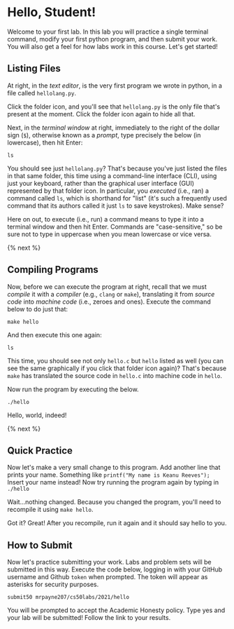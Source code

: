 # Hello, Student!

Welcome to your first lab. In this lab you will practice a single terminal command, modify your first python program, and then submit your work. You will also get a feel for how labs work in this course. Let's get started!

## Listing Files

At right, in the *text editor*, is the very first program we wrote in python, in a file called `hellolang.py`.

Click the folder icon, and you'll see that `hellolang.py` is the only file that's present at the moment. Click the folder icon again to hide all that.

Next, in the *terminal window* at right, immediately to the right of the dollar sign (`$`), otherwise known as a *prompt*, type precisely the below (in lowercase), then hit Enter:

```
ls
```

You should see just `hellolang.py`? That's because you've just listed the files in that same folder, this time using a command-line interface (CLI), using just your keyboard, rather than the graphical user interface (GUI) represented by that folder icon. In particular, you *executed* (i.e., ran) a command called `ls`, which is shorthand for "list" (it's such a frequently used command that its authors called it just `ls` to save keystrokes). Make sense?

Here on out, to execute (i.e., run) a command means to type it into a terminal window and then hit Enter. Commands are "case-sensitive," so be sure not to type in uppercase when you mean lowercase or vice versa.

{% next %}

## Compiling Programs

Now, before we can execute the program at right, recall that we must *compile* it with a *compiler* (e.g., `clang` or `make`), translating it from *source code* into *machine code* (i.e., zeroes and ones). Execute the command below to do just that:

```
make hello
```

And then execute this one again:

```
ls
```

This time, you should see not only `hello.c` but `hello` listed as well (you can see the same graphically if you click that folder icon again)? That's because `make` has translated the source code in `hello.c` into machine code in `hello`.

Now run the program by executing the below.

```
./hello
```

Hello, world, indeed!

{% next %}


## Quick Practice

Now let's make a very small change to this program. Add another line that prints your name. Something like `printf("My name is Keanu Reeves");` Insert your name instead! Now try running the program again by typing in `./hello` 

Wait...nothing changed.  Because you changed the program, you'll need to recompile it using `make hello`. 

Got it? Great! After you recompile, run it again and it should say hello to you.

## How to Submit

Now let's practice submitting your work. Labs and problem sets will be submitted in this way. Execute the code below, logging in with your GitHub username and Github `token` when prompted. The token will appear as asterisks for security purposes.

```
submit50 mrpayne207/cs50labs/2021/hello
```

You will be prompted to accept the Academic Honesty policy. Type yes and your lab will be submitted! Follow the link to your results.

